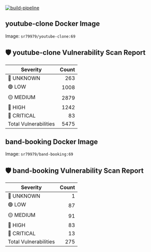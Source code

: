 [![build-pipeline](https://github.com/srikanth-girimaiahgari/DevOps/actions/workflows/build-pipeline.yml/badge.svg)](https://github.com/srikanth-girimaiahgari/DevOps/actions/workflows/build-pipeline.yml)
## youtube-clone Docker Image
Image: `sr79979/youtube-clone:69`
## 🛡️ youtube-clone Vulnerability Scan Report
  | Severity   | Count |
  |------------|------:|
  | 🔵 UNKNOWN  | 263 |
  | 🟢 LOW      | 1008 |
  | 🟡 MEDIUM   | 2879 |
  | 🔴 HIGH     | 1242 |
  | 🚨 CRITICAL | 83 |
  | Total Vulnerabilities | 5475 | 
  
## band-booking Docker Image
Image: `sr79979/band-booking:69`
## 🛡️ band-booking Vulnerability Scan Report
  | Severity   | Count |
  |------------|------:|
  | 🔵 UNKNOWN  | 1 |
  | 🟢 LOW      | 87 |
  | 🟡 MEDIUM   | 91 |
  | 🔴 HIGH     | 83 |
  | 🚨 CRITICAL | 13 |
  | Total Vulnerabilities | 275 | 
  

